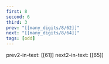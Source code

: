 ```yaml
---
first: 8
second: 6
third: 3
prev: "[[many_digits/8/62]]"
next: "[[many_digits/8/64]]"
tags: [odd]
---
```

prev2-in-text: [[61]]
next2-in-text: [[65]]
